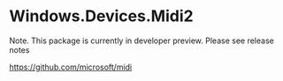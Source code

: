 ﻿# Windows.Devices.Midi2

Note. This package is currently in developer preview. Please see release notes

https://github.com/microsoft/midi
